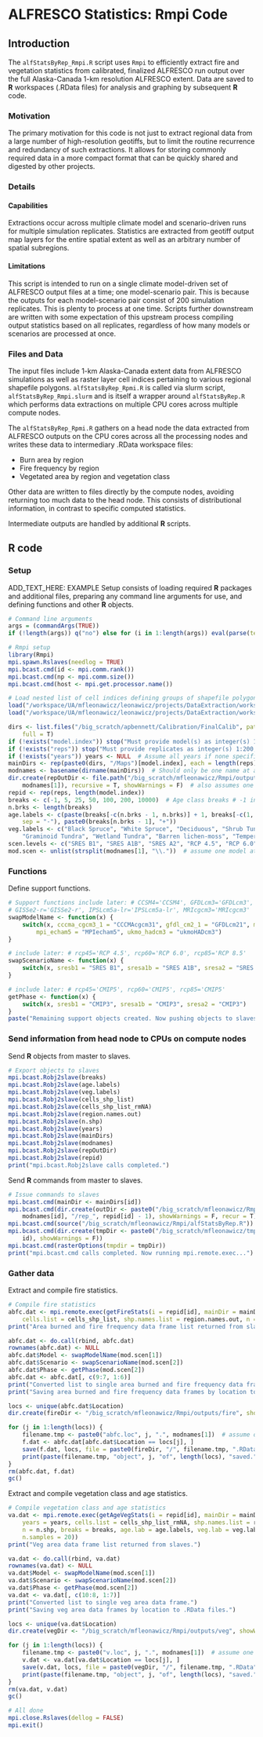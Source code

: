 # ALFRESCO Statistics: Rmpi Code



## Introduction

The `alfStatsByRep_Rmpi.R` script uses `Rmpi` to efficiently extract fire and vegetation statistics from calibrated, finalized ALFRESCO run output over the full Alaska-Canada 1-km resolution ALFRESCO extent.
Data are saved to **R** workspaces (.RData files) for analysis and graphing by subsequent **R** code.

### Motivation
The primary motivation for this code is not just to extract regional data from a large number of high-resolution geotiffs,
but to limit the routine recurrence and redundancy of such extractions.
It allows for storing commonly required data in a more compact format that can be quickly shared and digested by other projects.

### Details

#### Capabilities
Extractions occur across multiple climate model and scenario-driven runs for multiple simulation replicates.
Statistics are extracted from geotiff output map layers for the entire spatial extent as well as an arbitrary number of spatial subregions.

#### Limitations
This script is intended to run on a single climate model-driven set of ALFRESCO output files at a time; one model-scenario pair.
This is because the outputs for each model-scenario pair consist of 200 simulation replicates.
This is plenty to process at one time.
Scripts further downstream are written with some expectation of this upstream process compiling output statistics based on all replicates,
regardless of how many models or scenarios are processed at once.

### Files and Data
The input files include 1-km Alaska-Canada extent data from ALFRESCO simulations
as well as raster layer cell indices pertaining to various regional shapefile polygons.
`alfStatsByRep_Rpmi.R` is called via slurm script, `alfStatsByRep_Rmpi.slurm` and is itself a wrapper around `alfStatsByRep.R` which performs data extractions on multiple CPU cores across multiple compute nodes.

The `alfStatsByRep_Rpmi.R` gathers on a head node the data extracted from ALFRESCO outputs on the CPU cores across all the processing nodes and writes these data to intermediary .RData workspace files:
* Burn area by region
* Fire frequency by region
* Vegetated area by region and vegetation class

Other data are written to files directly by the compute nodes, avoiding returning too much data to the head node.
This consists of distributional information, in contrast to specific computed statistics.

Intermediate outputs are handled by additional **R** scripts.

## R code

### Setup
ADD_TEXT_HERE: EXAMPLE
Setup consists of loading required **R** packages and additional files, preparing any command line arguments for use, and defining functions and other **R** objects.


```r
# Command line arguments
args = (commandArgs(TRUE))
if (!length(args)) q("no") else for (i in 1:length(args)) eval(parse(text = args[[i]]))

# Rmpi setup
library(Rmpi)
mpi.spawn.Rslaves(needlog = TRUE)
mpi.bcast.cmd(id <- mpi.comm.rank())
mpi.bcast.cmd(np <- mpi.comm.size())
mpi.bcast.cmd(host <- mpi.get.processor.name())

# Load nested list of cell indices defining groups of shapefile polygons
load("/workspace/UA/mfleonawicz/leonawicz/projects/DataExtraction/workspaces/shapes2cells_AKCAN1km.RData")
load("/workspace/UA/mfleonawicz/leonawicz/projects/DataExtraction/workspaces/shapes2cells_AKCAN1km_rmNA.RData")

dirs <- list.files("/big_scratch/apbennett/Calibration/FinalCalib", pattern = ".*.sres.*.", 
    full = T)
if (!exists("model.index")) stop("Must provide model(s) as integer(s) 1:15, e.g., model.index=1:2")
if (!exists("reps")) stop("Must provide replicates as integer(s) 1:200, e.g., reps=1:25")
if (!exists("years")) years <- NULL  # Assume all years if none specified
mainDirs <- rep(paste0(dirs, "/Maps")[model.index], each = length(reps))
modnames <- basename(dirname(mainDirs))  # Should only be one name at a time due to $ScenMod column naming below
dir.create(repOutDir <- file.path("/big_scratch/mfleonawicz/Rmpi/outputs/ageDensities", 
    modnames[1]), recursive = T, showWarnings = F)  # also assumes one model at a time
repid <- rep(reps, length(model.index))
breaks <- c(-1, 5, 25, 50, 100, 200, 10000)  # Age class breaks # -1 inclusive of zero, not using cut(), using .bincode()
n.brks <- length(breaks)
age.labels <- c(paste(breaks[-c(n.brks - 1, n.brks)] + 1, breaks[-c(1, n.brks)], 
    sep = "-"), paste0(breaks[n.brks - 1], "+"))
veg.labels <- c("Black Spruce", "White Spruce", "Deciduous", "Shrub Tundra", 
    "Graminoid Tundra", "Wetland Tundra", "Barren lichen-moss", "Temperate Rainforest")
scen.levels <- c("SRES B1", "SRES A1B", "SRES A2", "RCP 4.5", "RCP 6.0", "RCP 8.5")
mod.scen <- unlist(strsplit(modnames[1], "\\."))  # assume one model at a time
```

### Functions
Define support functions.


```r
# Support functions include later: # CCSM4='CCSM4', GFDLcm3='GFDLcm3',
# GISSe2-r='GISSe2-r', IPSLcm5a-lr='IPSLcm5a-lr', MRIcgcm3='MRIcgcm3'
swapModelName <- function(x) {
    switch(x, cccma_cgcm3_1 = "CCCMAcgcm31", gfdl_cm2_1 = "GFDLcm21", miroc3_2_medres = "MIROC32m", 
        mpi_echam5 = "MPIecham5", ukmo_hadcm3 = "ukmoHADcm3")
}

# include later: # rcp45='RCP 4.5', rcp60='RCP 6.0', rcp85='RCP 8.5'
swapScenarioName <- function(x) {
    switch(x, sresb1 = "SRES B1", sresa1b = "SRES A1B", sresa2 = "SRES A2")
}

# include later: # rcp45='CMIP5', rcp60='CMIP5', rcp85='CMIP5'
getPhase <- function(x) {
    switch(x, sresb1 = "CMIP3", sresa1b = "CMIP3", sresa2 = "CMIP3")
}
paste("Remaining support objects created. Now pushing objects to slaves.")
```

### Send information from head node to CPUs on compute nodes
Send **R** objects from master to slaves.


```r
# Export objects to slaves
mpi.bcast.Robj2slave(breaks)
mpi.bcast.Robj2slave(age.labels)
mpi.bcast.Robj2slave(veg.labels)
mpi.bcast.Robj2slave(cells_shp_list)
mpi.bcast.Robj2slave(cells_shp_list_rmNA)
mpi.bcast.Robj2slave(region.names.out)
mpi.bcast.Robj2slave(n.shp)
mpi.bcast.Robj2slave(years)
mpi.bcast.Robj2slave(mainDirs)
mpi.bcast.Robj2slave(modnames)
mpi.bcast.Robj2slave(repOutDir)
mpi.bcast.Robj2slave(repid)
print("mpi.bcast.Robj2slave calls completed.")
```

Send **R** commands from master to slaves.


```r
# Issue commands to slaves
mpi.bcast.cmd(mainDir <- mainDirs[id])
mpi.bcast.cmd(dir.create(outDir <- paste0("/big_scratch/mfleonawicz/Rmpi/outputs/tmp/", 
    modnames[id], "/rep_", repid[id] - 1), showWarnings = F, recur = T))
mpi.bcast.cmd(source("/big_scratch/mfleonawicz/Rmpi/alfStatsByRep.R"))
mpi.bcast.cmd(dir.create(tmpDir <- paste0("/big_scratch/mfleonawicz/tmp/proc", 
    id), showWarnings = F))
mpi.bcast.cmd(rasterOptions(tmpdir = tmpDir))
print("mpi.bcast.cmd calls completed. Now running mpi.remote.exec...")
```

### Gather data
Extract and compile fire statistics.


```r
# Compile fire statistics
abfc.dat <- mpi.remote.exec(getFireStats(i = repid[id], mainDir = mainDir, years = years, 
    cells.list = cells_shp_list, shp.names.list = region.names.out, n = n.shp))
print("Area burned and fire frequency data frame list returned from slaves.")

abfc.dat <- do.call(rbind, abfc.dat)
rownames(abfc.dat) <- NULL
abfc.dat$Model <- swapModelName(mod.scen[1])
abfc.dat$Scenario <- swapScenarioName(mod.scen[2])
abfc.dat$Phase <- getPhase(mod.scen[2])
abfc.dat <- abfc.dat[, c(9:7, 1:6)]
print("Converted list to single area burned and fire frequency data frame.")
print("Saving area burned and fire frequency data frames by location to .RData file.")

locs <- unique(abfc.dat$Location)
dir.create(fireDir <- "/big_scratch/mfleonawicz/Rmpi/outputs/fire", showWarnings = F)

for (j in 1:length(locs)) {
    filename.tmp <- paste0("abfc.loc", j, ".", modnames[1])  # assume one model
    f.dat <- abfc.dat[abfc.dat$Location == locs[j], ]
    save(f.dat, locs, file = paste0(fireDir, "/", filename.tmp, ".RData"))
    print(paste(filename.tmp, "object", j, "of", length(locs), "saved."))
}
rm(abfc.dat, f.dat)
gc()
```

Extract and compile vegetation class and age statistics.


```r
# Compile vegetation class and age statistics
va.dat <- mpi.remote.exec(getAgeVegStats(i = repid[id], mainDir = mainDir, denDir = repOutDir, 
    years = years, cells.list = cells_shp_list_rmNA, shp.names.list = region.names.out, 
    n = n.shp, breaks = breaks, age.lab = age.labels, veg.lab = veg.labels, 
    n.samples = 20))
print("Veg area data frame list returned from slaves.")

va.dat <- do.call(rbind, va.dat)
rownames(va.dat) <- NULL
va.dat$Model <- swapModelName(mod.scen[1])
va.dat$Scenario <- swapScenarioName(mod.scen[2])
va.dat$Phase <- getPhase(mod.scen[2])
va.dat <- va.dat[, c(10:8, 1:7)]
print("Converted list to single veg area data frame.")
print("Saving veg area data frames by location to .RData files.")

locs <- unique(va.dat$Location)
dir.create(vegDir <- "/big_scratch/mfleonawicz/Rmpi/outputs/veg", showWarnings = F)

for (j in 1:length(locs)) {
    filename.tmp <- paste0("v.loc", j, ".", modnames[1])  # assume one model
    v.dat <- va.dat[va.dat$Location == locs[j], ]
    save(v.dat, locs, file = paste0(vegDir, "/", filename.tmp, ".RData"))
    print(paste(filename.tmp, "object", j, "of", length(locs), "saved."))
}
rm(va.dat, v.dat)
gc()

# All done
mpi.close.Rslaves(dellog = FALSE)
mpi.exit()
```
